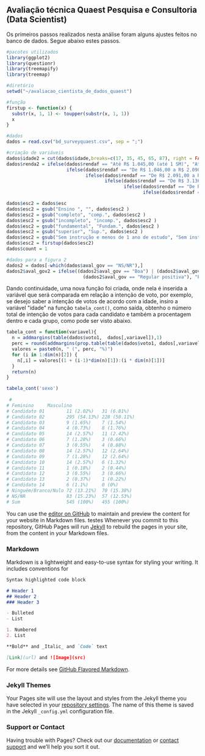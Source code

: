 ## Avaliação técnica Quaest Pesquisa e Consultoria (Data Scientist)

Os primeiros passos realizados nesta análise foram alguns ajustes feitos no banco de dados. Segue abaixo estes passos.
```R
#pacotes utilizados
library(ggplot2)
library(questionr)
library(treemapify)
library(treemap)

#diretório
setwd("~/avaliacao_cientista_de_dados_quaest")

#função
firstup <- function(x) {
  substr(x, 1, 1) <- toupper(substr(x, 1, 1))
  x
}

#dados
dados = read.csv("bd_surveyquaest.csv", sep = ";")

#criação de variáveis
dados$idade2 = cut(dados$idade,breaks=c(17, 35, 45, 65, 87), right = FALSE)
dados$renda2 = ifelse(dados$rendaf == "Até R$ 1.045,00 (até 1 SM)", "Até 1SM",
                      ifelse(dados$rendaf == "De R$ 1.046,00 a R$ 2.090,00 (+ de 1SM até 2 SM)", "+ 1 até 2SM",
                             ifelse(dados$rendaf == "De R$ 2.091,00 a R$ 3.135,00 (+ de 2SM até 3 SM)", "+ 2 até 3SM",
                                    ifelse(dados$rendaf == "De R$ 3.136,00 a R$ 5.225,00 (+ de 3SM até 5 SM)", "+ 3 até 5SM",
                                           ifelse(dados$rendaf == "De R$ 5.226,00 a R$ 10.450,00 (+ de 5SM até 10 SM)", "+ 5 até 10SM",
                                                  ifelse(dados$rendaf == "De R$ 10.451,00 a R$ 15.675,00 (+ de 10SM até 15 SM)", "+ 10 até 15SM" , "+ 15"))))))

dados$esc2 = dados$esc
dados$esc2 = gsub("Ensino ", "", dados$esc2 )
dados$esc2 = gsub("completo", "comp.", dados$esc2 )
dados$esc2 = gsub("incompleto", "incomp.", dados$esc2 )
dados$esc2 = gsub("fundamental", "Fundam.", dados$esc2 )
dados$esc2 = gsub("superior", "Sup.", dados$esc2 )
dados$esc2 = gsub("Sem instrução e menos de 1 ano de estudo", "Sem instr. e menos de 1 ano de estudo", dados$esc2 )
dados$esc2 = firstup(dados$esc2)
dados$count = 1

#dados para a figura 2
dados2 = dados[-which(dados$aval_gov == "NS/NR"),]
dados2$aval_gov2 = ifelse((dados2$aval_gov == "Boa") | (dados2$aval_gov == "Ótima ") | 
                            (dados2$aval_gov == "Regular positiva"), "Positiva",  "Negativa") 
```


Dando continuidade, uma nova função foi criada, onde nela é inserida a variável que será comparada em relação a intenção de voto, por exemplo, se desejo saber a intenção de votos de acordo com a idade, insiro a variável "idade" na função `tabela_cont()`, como saída, obtenho o número total de intenção de votos para cada candidato e também a procentagem dentro e cada grupo, como pode ser visto abaixo.
```R
tabela_cont = function(variavel){
  n = addmargins(table(dados$voto1,  dados[,variavel]),1)
  perc = round(addmargins(prop.table(table(dados$voto1, dados[,variavel]), margin=2)*100,1),2)
  valores = paste0(n, " (", perc, "%)")
  for (i in 1:dim(n)[2]) {
    n[,i] = valores[(1 + (i-1)*dim(n)[1]):(i * dim(n)[1])]
  }
  return(n)
}

tabela_cont('sexo')
                     
 # 
# Feminino     Masculino   
# Candidato 01        11 (2.02%)   31 (6.81%)  
# Candidato 02        295 (54.13%) 228 (50.11%)
# Candidato 03        9 (1.65%)    7 (1.54%)   
# Candidato 04        4 (0.73%)    8 (1.76%)   
# Candidato 05        14 (2.57%)   11 (2.42%)  
# Candidato 06        7 (1.28%)    3 (0.66%)   
# Candidato 07        3 (0.55%)    4 (0.88%)   
# Candidato 08        14 (2.57%)   12 (2.64%)  
# Candidato 09        7 (1.28%)    12 (2.64%)  
# Candidato 10        14 (2.57%)   6 (1.32%)   
# Candidato 11        1 (0.18%)    2 (0.44%)   
# Candidato 12        3 (0.55%)    3 (0.66%)   
# Candidato 13        2 (0.37%)    1 (0.22%)   
# Candidato 14        6 (1.1%)     0 (0%)      
# Ninguém/Branco/Nulo 72 (13.21%)  70 (15.38%) 
# NS/NR               83 (15.23%)  57 (12.53%) 
# Sum                 545 (100%)   455 (100%)  
```
























You can use the [editor on GitHub](https://github.com/guilhermeaguilar/quaest_test/edit/gh-pages/index.md) to maintain and preview the content for your website in Markdown files.
testes 
Whenever you commit to this repository, GitHub Pages will run [Jekyll](https://jekyllrb.com/) to rebuild the pages in your site, from the content in your Markdown files.

### Markdown

Markdown is a lightweight and easy-to-use syntax for styling your writing. It includes conventions for

```markdown
Syntax highlighted code block

# Header 1
## Header 2
### Header 3

- Bulleted
- List

1. Numbered
2. List

**Bold** and _Italic_ and `Code` text

[Link](url) and ![Image](src)
```

For more details see [GitHub Flavored Markdown](https://guides.github.com/features/mastering-markdown/).

### Jekyll Themes

Your Pages site will use the layout and styles from the Jekyll theme you have selected in your [repository settings](https://github.com/guilhermeaguilar/quaest_test/settings/pages). The name of this theme is saved in the Jekyll `_config.yml` configuration file.

### Support or Contact

Having trouble with Pages? Check out our [documentation](https://docs.github.com/categories/github-pages-basics/) or [contact support](https://support.github.com/contact) and we’ll help you sort it out.
